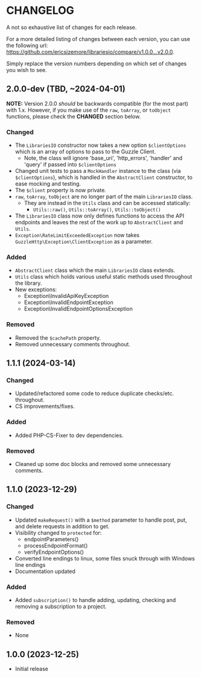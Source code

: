 # CHANGELOG
A not so exhaustive list of changes for each release.

For a more detailed listing of changes between each version, 
you can use the following url: https://github.com/ericsizemore/librariesio/compare/v1.0.0...v2.0.0. 

Simply replace the version numbers depending on which set of changes you wish to see.


## 2.0.0-dev (TBD, ~2024-04-01)

**NOTE:** Version 2.0.0 *should* be backwards compatible (for the most part) with 1.x.
However, if you make use of the `raw`, `toArray`, or `toObject` functions, please check the **CHANGED** section below.

### Changed

  * The `LibrariesIO` constructor now takes a new option `$clientOptions` which is an array of options to pass to the Guzzle Client.
    * Note, the class will ignore 'base_uri', 'http_errors', 'handler' and 'query' if passed into `$clientOptions`
  * Changed unit tests to pass a `MockHandler` instance to the class (via `$clientOptions`), which is handled in the `AbstractClient` constructor, to ease mocking and testing.
  * The `$client` property is now private.
  * `raw`, `toArray`, `toObject` are no longer part of the main `LibrariesIO` class.
    * They are instead in the `Utils` class and can be accessed statically:
      * `Utils::raw()`, `Utils::toArray()`, `Utils::toObject()`
  * The `LibrariesIO` class now only defines functions to access the API endpoints and leaves the rest of the work up to `AbstractClient` and `Utils`.
  * `Exception\RateLimitExceededException` now takes `GuzzleHttp\Exception\ClientException` as a parameter.

### Added

  * `AbstractClient` class which the main `LibrariesIO` class extends.
  * `Utils` class which holds various useful static methods used throughout the library.
  * New exceptions:
    * Exception\InvalidApiKeyException
    * Exception\InvalidEndpointException
    * Exception\InvalidEndpointOptionsException

### Removed

  * Removed the `$cachePath` property.
  * Removed unnecessary comments throughout.


## 1.1.1 (2024-03-14)

### Changed

  * Updated/refactored some code to reduce duplicate checks/etc. throughout.
  * CS improvements/fixes.

### Added

  * Added PHP-CS-Fixer to dev dependencies.

### Removed

  * Cleaned up some doc blocks and removed some unnecessary comments.


## 1.1.0 (2023-12-29)

### Changed

  * Updated `makeRequest()` with a `$method` parameter to handle post, put, and delete requests in addition to get.
  * Visibility changed to `protected` for:
    * endpointParameters()
    * processEndpointFormat()
    * verifyEndpointOptions()
  * Converted line endings to linux, some files snuck through with Windows line endings
  * Documentation updated

### Added

  * Added `subscription()` to handle adding, updating, checking and removing a subscription to a project.

### Removed

  * None


## 1.0.0 (2023-12-25)

  * Initial release
